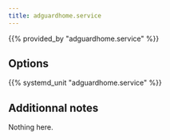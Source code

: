 ```yaml
---
title: adguardhome.service
---
```


{{% provided_by "adguardhome.service" %}}

## Options

{{% systemd_unit "adguardhome.service" %}}

## Additionnal notes

Nothing here.